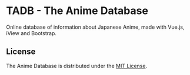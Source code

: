 # TADB - The Anime Database

Online database of information about Japanese Anime, made with Vue.js, iView and Bootstrap.

## License

The Anime Database is distributed under the [MIT License](https://github.com/AmeerTaweel/the-anime-database/blob/master/LICENSE).
